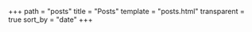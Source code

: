 +++
path = "posts"
title = "Posts"
template = "posts.html"
transparent = true
sort_by = "date"
+++

